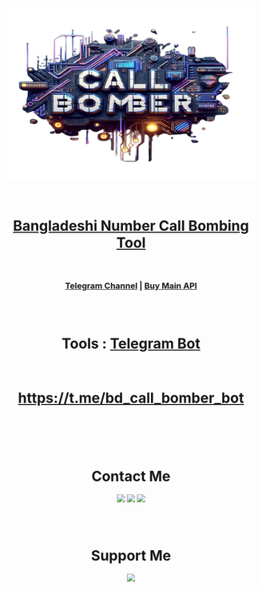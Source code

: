 <br>
<br><br>
<p align="center">
    <img width="500" height="350" src="/4.png" alt="Material Bread logo">
</p>

<br>
<h1 align="center"><a href="https://t.me/bd_call_bomber_bot" >Bangladeshi Number Call Bombing Tool</a></h1>
<br>
<h3 align="center"><a href="https://t.me/bdcallbomber" target="_blank">Telegram Channel</a> | <a href='http://t.me/e3rror_m4ck3r' target="_blank">Buy Main API</a></h3>
<br>
<br>
<h1 align="center">Tools : <a href='http://t.me/bd_call_bomber_bot' target="_blank">Telegram Bot</a></h1>
<br>

<h1 align="center"><a href='http://t.me/bd_call_bomber_bot' target="_blank">https://t.me/bd_call_bomber_bot</a></h1>
<br>

<!--

---

<details>
<summary>How to use?  Click here.</summary>
<br>
<h3>This tool only for bangladeshi numbers.</h3>
<br>
<br><br>
<p align="center">
    <img width="400" height="170" src="/call.png" alt="Material Bread logo">
</p>

<br><br>

<h3>1. First Step</h3>

---

* Go to this website <a href="https://callb0mber.000webhostapp.com" >click here</a> or copy from below.
  
```
https://callb0mber.000webhostapp.com
```
<br><br>
<h3>2. Second Step</h3>

---

* Enter password parameter.
<pre>
/index.php?pass= [ Your Password ]
</pre>
<br><br>
<h3>3. Third Step</h3>

---

* Enter amount parameter.
<pre>
/index.php?pass= [ Your Password ]&amount= [ Your Amount ]
</pre>

<br><br>
<h3>4. Fourth Step</h3>

---

* Enter number parameter.
<pre>
/index.php?pass= [ Your Password ]&amount= [ Your Amount ]&number= [ Your Number ]

Remember number have start with 1<br>Only 10 digits. Ex: number=1*********
</pre>

</details>

---

-->

<br><br>
<h1 align="center"> Contact Me </h1>

<p align="center">
 <a href="https://t.me/e3rror_m4ck3r" target="_blank" rel="noreferrer"><img src="https://cdn0.iconfinder.com/data/icons/social-network-24/512/Telegram-512.png" width="35"/></a>
 <a href="https://github.com/bdcallbomber" target="_blank" rel="noreferrer"><img src="https://cdn4.iconfinder.com/data/icons/liu-square-blac/60/github-square-social-media-512.png" width="35" /></a>
 <a href="mailto:bd.call.bomber@gmail.com" target="_blank" rel="noreferrer"><img src="https://cdn4.iconfinder.com/data/icons/logos-brands-in-colors/48/google-gmail-512.png" width="35" /></a>
</p>

<!-- ###### END OF SOCIAL MEDIA LINKS ##### -->


<br><br>


<!-- ###### FOOTER ##### -->

<h1 align="center">Support Me</h1>
<p align="center">
<a href="https://www.buymeacoffee.com/bdcallbomber"><img src="https://cdn.buymeacoffee.com/buttons/v2/default-yellow.png" width="220"/></a>
<br><br><br>


</p>


<!-- 
<p align="center" ><br>
$\color[RGB]{0,255,0}░░░░░░░░░░░░░░░░░░░░░░░░░░░░░░░ $<br>
$\color[RGB]{0,255,0}░░░░░░░█▀▀░█▀█░█░░░█░░░░░░░░░░░ $<br>
$\color[RGB]{0,255,0}░░░░░░░█▄▄░█▀█░█▄▄░█▄▄░░░░░░░░░ $<br>
$\color[RGB]{0,255,0}░░░░░░░░░░░░░░░░░░░░░░░░░░░░░░░ $<br>
$\color[RGB]{0,255,0}░░░█▄▄░█▀█░█▀█▀█░█▄▄░█▀▀░█▀█░░░ $<br>
$\color[RGB]{0,255,0}░░░█▄█░█▄█░█░▀░█░█▄█░██▄░█▀▄░░░ $<br>
$\color[RGB]{0,255,0}░░░░░░░░░░░░░░░░░░░░░░░░░░░░░░░ $<br>
</p>
-->

